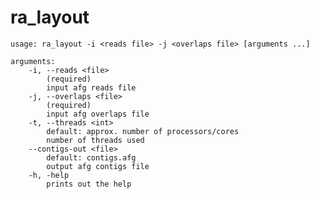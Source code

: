 # ra_layout

    usage: ra_layout -i <reads file> -j <overlaps file> [arguments ...]

    arguments:
        -i, --reads <file>
            (required)
            input afg reads file
        -j, --overlaps <file>
            (required)
            input afg overlaps file
        -t, --threads <int>
            default: approx. number of processors/cores
            number of threads used
        --contigs-out <file>
            default: contigs.afg
            output afg contigs file
        -h, -help
            prints out the help